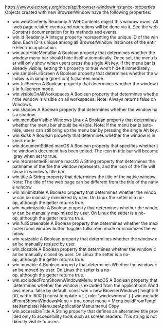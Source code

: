 https://www.electronjs.org/docs/api/browser-window#instance-properties
Objects created with new BrowserWindow have the following properties:

-   win.webContents Readonly A WebContents object this window owns. All web page related events and operations will be done via it. See the webContents documentation for its methods and events.
-   win.id Readonly A Integer property representing the unique ID of the window. Each ID is unique among all BrowserWindow instances of the entire Electron application.
-   win.autoHideMenuBar A Boolean property that determines whether the window menu bar should hide itself automatically. Once set, the menu bar will only show when users press the single Alt key. If the menu bar is already visible, setting this property to true won't hide it immediately.
-   win.simpleFullScreen A Boolean property that determines whether the window is in simple (pre-Lion) fullscreen mode.
-   win.fullScreen A Boolean property that determines whether the window is in fullscreen mode.
-   win.visibleOnAllWorkspaces A Boolean property that determines whether the window is visible on all workspaces. Note: Always returns false on Windows.
-   win.shadow A Boolean property that determines whether the window has a shadow.
-   win.menuBarVisible Windows Linux A Boolean property that determines whether the menu bar should be visible. Note: If the menu bar is auto-hide, users can still bring up the menu bar by pressing the single Alt key.
-   win.kiosk A Boolean property that determines whether the window is in kiosk mode.
-   win.documentEdited macOS A Boolean property that specifies whether the window’s document has been edited. The icon in title bar will become gray when set to true.
-   win.representedFilename macOS A String property that determines the pathname of the file the window represents, and the icon of the file will show in window's title bar.
-   win.title A String property that determines the title of the native window. Note: The title of the web page can be different from the title of the native window.
-   win.minimizable A Boolean property that determines whether the window can be manually minimized by user. On Linux the setter is a no-op, although the getter returns true.
-   win.maximizable A Boolean property that determines whether the window can be manually maximized by user. On Linux the setter is a no-op, although the getter returns true.
-   win.fullScreenable A Boolean property that determines whether the maximize/zoom window button toggles fullscreen mode or maximizes the window.
-   win.resizable A Boolean property that determines whether the window can be manually resized by user.
-   win.closable A Boolean property that determines whether the window can be manually closed by user. On Linux the setter is a no-op, although the getter returns true.
-   win.movable A Boolean property that determines Whether the window can be moved by user. On Linux the setter is a no-op, although the getter returns true.
-   win.excludedFromShownWindowsMenu macOS A Boolean property that determines whether the window is excluded from the application’s Windows menu. false by default. const win = new BrowserWindow({ height: 600, width: 600 }) const template = [ { role: 'windowmenu' } ] win.excludedFromShownWindowsMenu = true const menu = Menu.buildFromTemplate(template) Menu.setApplicationMenu(menu) Copy
-   win.accessibleTitle A String property that defines an alternative title provided only to accessibility tools such as screen readers. This string is not directly visible to users.

